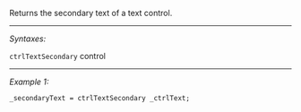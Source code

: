 Returns the secondary text of a text control.


---
*Syntaxes:*

`ctrlTextSecondary` control

---
*Example 1:*

```sqf
_secondaryText = ctrlTextSecondary _ctrlText;
```